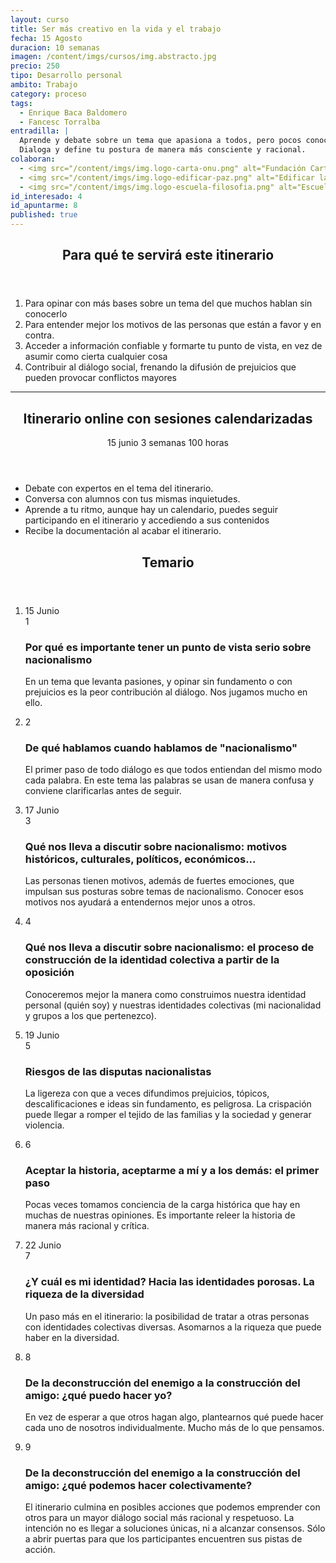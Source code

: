 ```yaml
---
layout: curso
title: Ser más creativo en la vida y el trabajo
fecha: 15 Agosto
duracion: 10 semanas
imagen: /content/imgs/cursos/img.abstracto.jpg
precio: 250
tipo: Desarrollo personal
ambito: Trabajo
category: proceso
tags:
  - Enrique Baca Baldomero
  - Fancesc Torralba
entradilla: |
  Aprende y debate sobre un tema que apasiona a todos, pero pocos conocen bien.
  Dialoga y define tu postura de manera más consciente y racional.
colaboran:
  - <img src="/content/imgs/img.logo-carta-onu.png" alt="Fundación Carta de la Paz dirigida a la ONU">
  - <img src="/content/imgs/img.logo-edificar-paz.png" alt="Edificar la paz en el siglo XXI">
  - <img src="/content/imgs/img.logo-escuela-filosofia.png" alt="Escuela de Filosofía">
id_interesado: 4
id_apuntarme: 8
published: true
---
```


<section>
  <header>
    <h2>Para qué te servirá este itinerario</h2>
  </header>
  <ol>
    <li>Para opinar con más bases sobre un tema del que muchos hablan sin conocerlo</li>
    <li>Para entender mejor los motivos de las personas que están a favor y en contra.</li>
    <li>Acceder a información confiable y formarte tu punto de vista, en vez de asumir como cierta cualquier cosa</li>
    <li>Contribuir al diálogo social, frenando la difusión de prejuicios que pueden provocar conflictos mayores</li>
  </ol>
</section>
<hr>

<section id="info-course-online">
  <header>
    <div class="row-fluid">
      <div class="span6" >
        <h2 class="title">Itinerario online con sesiones calendarizadas</h2>
      </div>
      <div class="span6">
        <p class="course-duration">
          <span class="circle">
            <span class="cell">
              <span class="numero">15</span> junio
            </span>
          </span>
          <span class="circle">
            <span class="cell">
              <span class="numero">3</span> semanas
            </span>
          </span>
          <span class="circle">
            <span class="cell">
              <span class="numero">100</span> horas
            </span>
          </span>
        </p>
      </div>
    </div>
  </header>
  <ul>
      <li><i class="icon-ok"> </i> Debate con expertos en el tema del itinerario.</li>
      <li><i class="icon-ok"> </i>  Conversa con alumnos con tus mismas inquietudes.</li>
      <li><i class="icon-ok"> </i>  Aprende a tu ritmo, aunque hay un calendario, puedes seguir participando en el itinerario y accediendo a sus contenidos</li>
      <li><i class="icon-ok"> </i>  Recibe la documentación al acabar el itinerario.</li>
  </ul>
</section>

<section>
  <header class="header-section">
    <h2>Temario</h2>
  </header>
  <ol class="unstyled timeline">
    <li class="row-fluid">
      <div class="span2 date">15 Junio</div>
      <div class="span1 number">
        <span class="cell">1</span>
      </div>
      <div class="span9 well">
        <h3 class="title">Por qué es importante tener un punto de vista serio sobre nacionalismo</h3>
        <p>En un tema que levanta pasiones, y opinar sin fundamento o con prejuicios es la peor contribución al diálogo. Nos jugamos mucho en ello.</p>
      </div>
    </li>
    <li class="row-fluid">
      <div class="span1 number offset2">
        <span class="cell">2</span>
      </div>
      <div class="span9 well">
        <h3 class="title">De qué hablamos cuando hablamos de "nacionalismo"</h3>
        <p>El primer paso de todo diálogo es que todos entiendan del mismo modo cada palabra. En este tema las palabras se usan de manera confusa y conviene clarificarlas antes de seguir.</p>
      </div>
    </li>
    <li class="row-fluid">
      <div class="span2 date">17 Junio</div>
      <div class="span1 number">
        <span class="cell">3</span>
      </div>
      <div class="span9 well">
        <h3 class="title">Qué nos lleva a discutir sobre nacionalismo: motivos históricos, culturales, políticos, económicos...</h3>
        <p>Las personas tienen motivos, además de fuertes emociones, que impulsan sus posturas sobre temas de nacionalismo. Conocer esos motivos nos ayudará a entendernos mejor unos a otros.</p>
      </div>
    </li>
    <li class="row-fluid">
      <div class="span1 number offset2">
        <span class="cell">4</span>
      </div>
      <div class="span9 well">
        <h3 class="title">Qué nos lleva a discutir sobre nacionalismo: el proceso de construcción de la identidad colectiva a partir de la oposición</h3>
        <p>Conoceremos mejor la manera como construimos nuestra identidad personal (quién soy) y nuestras identidades colectivas (mi nacionalidad y grupos a los que pertenezco).</p>
      </div>
    </li>
    <li class="row-fluid">
      <div class="span2 date">19 Junio</div>
      <div class="span1 number">
        <span class="cell">5</span>
      </div>
      <div class="span9 well">
        <h3 class="title">Riesgos de las disputas nacionalistas</h3>
        <p>La ligereza con que a veces difundimos prejuicios, tópicos, descalificaciones e ideas sin fundamento, es peligrosa. La crispación puede llegar a romper el tejido de las familias y la sociedad y generar violencia.</p>
      </div>
    </li>
    <li class="row-fluid">
      <div class="span1 number offset2">
        <span class="cell">6</span>
      </div>
      <div class="span9 well">
        <h3 class="title">Aceptar la historia, aceptarme a mí y a los demás: el primer paso</h3>
        <p>Pocas veces tomamos conciencia de la carga histórica que hay en muchas de nuestras opiniones. Es importante releer la historia de manera más racional y crítica.</p>
      </div>
    </li>
    <li class="row-fluid">
      <div class="span2 date">22 Junio</div>
      <div class="span1 number">
        <span class="cell">7</span>
      </div>
      <div class="span9 well">
        <h3 class="title">¿Y cuál es mi identidad? Hacia las identidades porosas. La riqueza de la diversidad</h3>
        <p>Un paso más en el itinerario: la posibilidad de tratar a otras personas con identidades colectivas diversas. Asomarnos a la riqueza que puede haber en la diversidad.</p>
      </div>
    </li>
    <li class="row-fluid">
      <div class="span1 number offset2">
        <span class="cell">8</span>
      </div>
      <div class="span9 well">
        <h3 class="title">De la deconstrucción del enemigo a la construcción del amigo: ¿qué puedo hacer yo?</h3>
        <p>En vez de esperar a que otros hagan algo, plantearnos qué puede hacer cada uno de nosotros individualmente. Mucho más de lo que pensamos.</p>
      </div>
    </li>
    <li class="row-fluid">
      <div class="span1 number offset2">
        <span class="cell">9</span>
      </div>
      <div class="span9 well">
        <h3 class="title">De la deconstrucción del enemigo a la construcción del amigo: ¿qué podemos hacer colectivamente?</h3>
        <p>El itinerario culmina en posibles acciones que podemos emprender con otros para un mayor diálogo social más racional y respetuoso. La intención no es llegar a soluciones únicas, ni a alcanzar consensos. Sólo a abrir puertas para que los participantes encuentren sus pistas de acción.</p>
      </div>
    </li>
  </ol>
</section>
